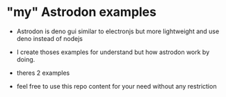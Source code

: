 # "my" Astrodon examples

- Astrodon is deno gui similar to electronjs but more lightweight and use deno
instead of nodejs

- I create thoses examples for understand but how astrodon work by doing.

- theres 2 examples 

- feel free to use this repo content for your need without any restriction